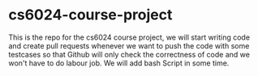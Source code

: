 # cs6024-course-project
This is  the repo for the cs6024 course project, we will start writing code and create pull requests whenever we want to push the code with some testcases so that Github will only check the correctness of code and we won't have to do labour job.
We will add  bash Script in some time.
